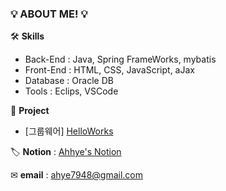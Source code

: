 ### 💡 **ABOUT ME!** 💡


🛠 **Skills**
- Back-End : Java, Spring FrameWorks, mybatis
- Front-End : HTML, CSS, JavaScript, aJax
- Database : Oracle DB
- Tools : Eclips, VSCode



💭 **Project**
- [그룹웨어] [HelloWorks](https://github.com/pastelto/HelloWorks.git)


🏷 **Notion** : [Ahhye's Notion](https://www.notion.so/bf2532736e3f49f5a41073a2b3faeeb0)

✉ **email** : ahye7948@gmail.com
<!--
**Ahhye-Cho/Ahhye-Cho** is a ✨ _special_ ✨ repository because its `README.md` (this file) appears on your GitHub profile.
Here are some ideas to get you started:
- 🔭 I’m currently working on ...
- 🌱 I’m currently learning ...
- 👯 I’m looking to collaborate on ...
- 🤔 I’m looking for help with ...
- 💬 Ask me about ...
- 📫 How to reach me: ...
- 😄 Pronouns: ...
- ⚡ Fun fact: ...
-->
